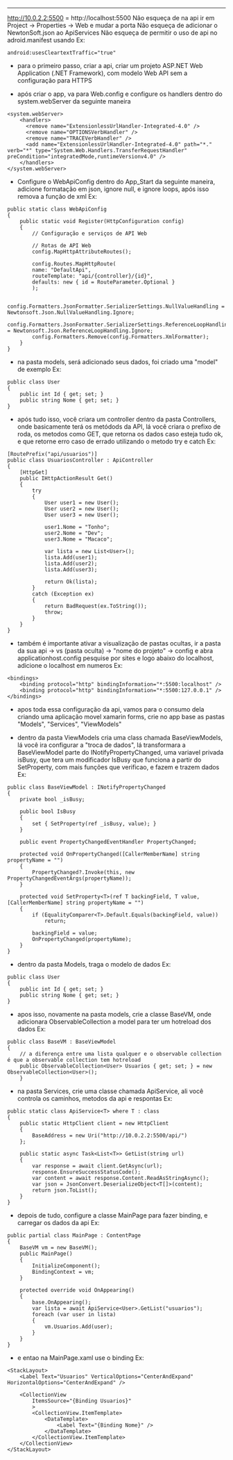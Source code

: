 
---

http://10.0.2.2:5500 = http://localhost:5500
Não esqueça de na api ir em Project -> Properties -> Web e mudar a porta
Não esqueça de adicionar o NewtonSoft.json ao ApiServices
Não esqueça de permitir o uso de api no adroid.manifest usando Ex:
```
android:usesCleartextTraffic="true"
```

- para o primeiro passo, criar a api, criar um projeto ASP.NET Web Application (.NET Framework), com modelo Web API sem a configuração para HTTPS

- após criar o app, va para Web.config e configure os handlers dentro do system.webServer da seguinte maneira
```
<system.webServer>
    <handlers>
      <remove name="ExtensionlessUrlHandler-Integrated-4.0" />
      <remove name="OPTIONSVerbHandler" />
      <remove name="TRACEVerbHandler" />
      <add name="ExtensionlessUrlHandler-Integrated-4.0" path="*." verb="*" type="System.Web.Handlers.TransferRequestHandler" preCondition="integratedMode,runtimeVersionv4.0" />
    </handlers>
</system.webServer>
```

- Configure o WebApiConfig dentro do App_Start da seguinte maneira, adicione formatação em json, ignore null, e ignore loops, após isso remova a função de xml Ex:
```
public static class WebApiConfig
{
    public static void Register(HttpConfiguration config)
    {
        // Configuração e serviços de API Web

        // Rotas de API Web
        config.MapHttpAttributeRoutes();

	    config.Routes.MapHttpRoute(
        name: "DefaultApi",
        routeTemplate: "api/{controller}/{id}",
        defaults: new { id = RouteParameter.Optional }
        );

		config.Formatters.JsonFormatter.SerializerSettings.NullValueHandling = Newtonsoft.Json.NullValueHandling.Ignore;
        config.Formatters.JsonFormatter.SerializerSettings.ReferenceLoopHandling = Newtonsoft.Json.ReferenceLoopHandling.Ignore;
        config.Formatters.Remove(config.Formatters.XmlFormatter);
    }
}
```

- na pasta models, será adicionado seus dados,  foi criado uma "model" de exemplo Ex:
```
public class User
{
    public int Id { get; set; }
    public string Nome { get; set; }
}
```

- após tudo isso, você criara um controller dentro da pasta Controllers, onde basicamente terá os metódods da API, lá você criara o prefixo de roda, os metodos como GET, que retorna os dados caso esteja tudo ok, e que retorne erro caso de errado utilizando o metodo try e catch Ex:
```
[RoutePrefix("api/usuarios")]
public class UsuariosController : ApiController
{
    [HttpGet]
    public IHttpActionResult Get()
    {
        try
        {
            User user1 = new User();
            User user2 = new User();
            User user3 = new User();

            user1.Nome = "Tonho";
            user2.Nome = "Dev";
            user3.Nome = "Macaco";

            var lista = new List<User>();
            lista.Add(user1);
            lista.Add(user2);
            lista.Add(user3);

            return Ok(lista);
        }
        catch (Exception ex)
        {
            return BadRequest(ex.ToString());
            throw;
        }
    }
}
```

- também é importante ativar a visualização de pastas ocultas, ir a pasta da sua api -> vs (pasta oculta) -> "nome do projeto" -> config e abra applicationhost.config pesquise por sites e logo abaixo do localhost, adicione o localhost em numeros Ex:
```
<bindings>
    <binding protocol="http" bindingInformation="*:5500:localhost" />
    <binding protocol="http" bindingInformation="*:5500:127.0.0.1" />
</bindings>
```

- apos toda essa configuração da api, vamos para o consumo dela criando uma aplicação movel xamarin forms, crie no app base as pastas "Models", "Services", "ViewModels"

- dentro da pasta ViewModels cria uma class chamada BaseViewModels, lá você ira configurar a "troca de dados", lá transformara a BaseViewModel parte do INotifyPropertyChanged, uma variavel privada isBusy, que tera um modificador IsBusy que funciona a partir do SetProperty, com mais funções que verificao, e fazem e trazem dados Ex:
```
public class BaseViewModel : INotifyPropertyChanged
{
    private bool _isBusy;

    public bool IsBusy
    {
        set { SetProperty(ref _isBusy, value); }
    }

    public event PropertyChangedEventHandler PropertyChanged;

    protected void OnPropertyChanged([CallerMemberName] string propertyName = "")
    {
        PropertyChanged?.Invoke(this, new PropertyChangedEventArgs(propertyName));
    }

    protected void SetProperty<T>(ref T backingField, T value, [CallerMemberName] string propertyName = "")
    {
        if (EqualityComparer<T>.Default.Equals(backingField, value))
            return;

        backingField = value;
        OnPropertyChanged(propertyName);
    }
}

```

- dentro da pasta Models, traga o modelo de dados Ex:
```
public class User
{
    public int Id { get; set; }
    public string Nome { get; set; }
}
```

- apos isso, novamente na pasta models, crie a classe BaseVM, onde adicionara ObservableCollection a model para ter um hotreload dos dados Ex:
```
public class BaseVM : BaseViewModel
{
    // a diferença entre uma lista qualquer e o observable collection é que a observable collection tem hotreload
    public ObservableCollection<User> Usuarios { get; set; } = new ObservableCollection<User>();
    }
```

-  na pasta Services, crie uma classe chamada ApiService, ali você controla os caminhos, metodos da api e respontas Ex:
```
public static class ApiService<T> where T : class
{
    public static HttpClient client = new HttpClient
    {
        BaseAddress = new Uri("http://10.0.2.2:5500/api/")
    };

    public static async Task<List<T>> GetList(string url)
    {
        var response = await client.GetAsync(url);
        response.EnsureSuccessStatusCode();
        var content = await response.Content.ReadAsStringAsync();
        var json = JsonConvert.DeserializeObject<T[]>(content);
        return json.ToList();
    }
}
```

- depois de tudo, configure a classe MainPage para fazer binding, e carregar os dados da api Ex:
```
public partial class MainPage : ContentPage
{
    BaseVM vm = new BaseVM();
    public MainPage()
    {
        InitializeComponent();
        BindingContext = vm;
    }

    protected override void OnAppearing()
    {
        base.OnAppearing();
        var lista = await ApiService<User>.GetList("usuarios");
        foreach (var user in lista)
        {
            vm.Usuarios.Add(user);
        }
    }
}
```

- e entao na MainPage.xaml use o binding Ex:
```
<StackLayout>
    <Label Text="Usuarios" VerticalOptions="CenterAndExpand" HorizontalOptions="CenterAndExpand" />

    <CollectionView
        ItemsSource="{Binding Usuarios}"
        >
        <CollectionView.ItemTemplate>
            <DataTemplate>
                <Label Text="{Binding Nome}" />
            </DataTemplate>
        </CollectionView.ItemTemplate>
    </CollectionView>
</StackLayout>
```

